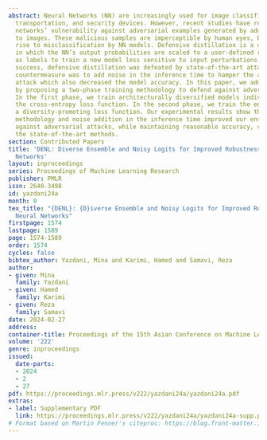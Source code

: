 ```yaml
---
abstract: Neural Networks (NN) are increasingly used for image classification in medical,
  transportation, and security devices. However, recent studies have revealed neural
  networks’ vulnerability against adversarial examples generated by adding small perturbations
  to images. These malicious samples are imperceptible by human eyes, but can give
  rise to misclassification by NN models. Defensive distillation is a defence mechanism
  in which the NN’s output probabilities are scaled to a user-defined range and used
  as labels to train a new model less sensitive to input perturbations. Despite initial
  success, defensive distillation was defeated by state-of-the-art attacks. A proposed
  countermeasure was to add noise in the inference time to hamper the adversarial
  attack which also decreased the model accuracy. In this paper, we address this limitation
  by proposing a two-phase training methodology to defend against adversarial attacks.
  In the first phase, we train architecturally diversified models individually using
  the cross-entropy loss function. In the second phase, we train the ensemble using
  a diversity-promoting loss function. Our experimental results show that our training
  methodology and noise addition in the inference time improved our ensemble’s resistance
  against adversarial attacks, while maintaining reasonable accuracy, compared to
  the state-of-the-art methods.
section: Contributed Papers
title: 'DENL: Diverse Ensemble and Noisy Logits for Improved Robustness of Neural
  Networks'
layout: inproceedings
series: Proceedings of Machine Learning Research
publisher: PMLR
issn: 2640-3498
id: yazdani24a
month: 0
tex_title: "{DENL}: {D}iverse Ensemble and Noisy Logits for Improved Robustness of
  Neural Networks"
firstpage: 1574
lastpage: 1589
page: 1574-1589
order: 1574
cycles: false
bibtex_author: Yazdani, Mina and Karimi, Hamed and Samavi, Reza
author:
- given: Mina
  family: Yazdani
- given: Hamed
  family: Karimi
- given: Reza
  family: Samavi
date: 2024-02-27
address:
container-title: Proceedings of the 15th Asian Conference on Machine Learning
volume: '222'
genre: inproceedings
issued:
  date-parts:
  - 2024
  - 2
  - 27
pdf: https://proceedings.mlr.press/v222/yazdani24a/yazdani24a.pdf
extras:
- label: Supplementary PDF
  link: https://proceedings.mlr.press/v222/yazdani24a/yazdani24a-supp.pdf
# Format based on Martin Fenner's citeproc: https://blog.front-matter.io/posts/citeproc-yaml-for-bibliographies/
---
```

